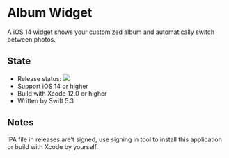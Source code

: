 # Album Widget
A iOS 14 widget shows your customized album and automatically switch between photos.
## State
 - Release status: [![](https://img.shields.io/github/v/release/wqhqq1/album%2dwidget?include_prereleases&color=green)](https://github.com/wqhqq1/album-widget/releases/tag/1.0-b1)
 - Support iOS 14 or higher
 - Build with Xcode 12.0 or higher
 - Written by Swift 5.3
## Notes
IPA file in releases are't signed, use signing in tool to install this application or build with Xcode by yourself.